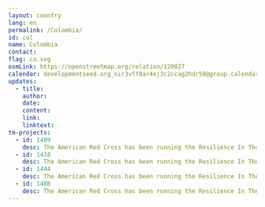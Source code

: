 ```yaml
---
layout: country
lang: en
permalink: /Colombia/
id: col
name: Colombia
contact:
flag: co.svg
osmLink: https://openstreetmap.org/relation/120027
calendar: developmentseed.org_nir3vff8ar4ej3c2ccag2hdr58@group.calendar.google.com
updates:
  - title:
    author:
    date:
    content:
    link:
    linktext:
tm-projects:
  - id: 1409
    desc: The American Red Cross has been running the Resilience In The Americas Program (RITA) with the Colombian Red Cross (ERC) to build resilient communities. The Red Cross GIS team will traveling to La Guajira to train local staff and volunteers how to capture GIS data using the OpenStreetMap platform. There is currently very little data for the area and there is a strong need for a more detailed basemap data (buildings, roads, land features, rivers) to assist with program operations and decision making. Through the MapGive project, the Humanitarian Information Unit (HIU) of the U.S. Department of State is providing the OpenStreetMap community access to updated satellite imagery services to help assist with humanitarian mapping. Needs validation - Field work starting week of Feb. 8th
  - id: 1418
    desc: The American Red Cross has been running the Resilience In The Americas Program (RITA) with the Colombian Red Cross (ERC) to build resilient communities. The Red Cross GIS team will traveling to La Guajira to train local staff and volunteers how to capture GIS data using the OpenStreetMap platform. There is currently very little data for the area and there is a strong need for a more detailed basemap data (buildings, roads, land features, rivers) to assist with program operations and decision making. Through the MapGive project, the Humanitarian Information Unit (HIU) of the U.S. Department of State is providing the OpenStreetMap community access to updated satellite imagery services to help assist with humanitarian mapping.
  - id: 1444
    desc: The American Red Cross has been running the Resilience In The Americas Program (RITA) with the Colombian Red Cross (ERC) to build resilient communities. The Red Cross GIS team will traveling to La Guajira to train local staff and volunteers how to capture GIS data using the OpenStreetMap platform. There is currently very little data for the area and there is a strong need for a more detailed basemap data (buildings, roads, land features, rivers) to assist with program operations and decision making.
  - id: 1408
    desc: The American Red Cross has been running the Resilience In The Americas Program (RITA) with the Colombian Red Cross (ERC) to build resilient communities. The Red Cross GIS team will traveling to La Guajira to train local staff and volunteers how to capture GIS data using the OpenStreetMap platform. There is currently very little data for the area and there is a strong need for a more detailed basemap data (buildings, roads, land features, rivers) to assist with program operations and decision making. Through the MapGive project, the Humanitarian Information Unit (HIU) of the U.S. Department of State is providing the OpenStreetMap community access to updated satellite imagery services to help assist with humanitarian mapping.
---
```

